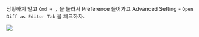 
당황하지 말고
`Cmd + ,` 을 눌러서 Preference 들어가고
Advanced Setting - `Open Diff as Editor Tab` 을 체크하자.

![](https://i.imgur.com/1LNT59m.png)


